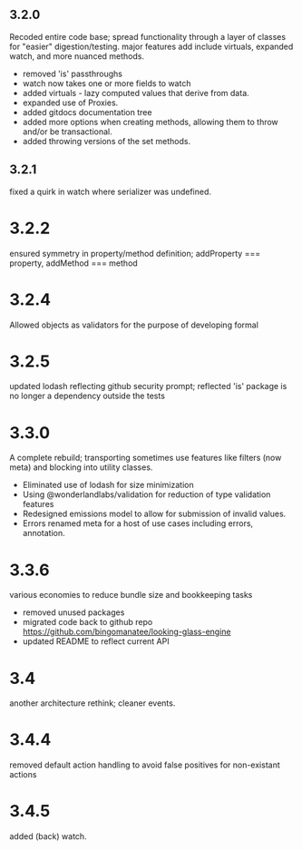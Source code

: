 ## 3.2.0

Recoded entire code base; 
spread functionality through a layer of classes for "easier" digestion/testing.
major features add include virtuals, expanded watch, and more nuanced methods.

* removed 'is' passthroughs
* watch now takes one or more fields to watch
* added virtuals - lazy computed values that derive from data. 
* expanded use of Proxies. 
* added gitdocs documentation tree
* added more options when creating methods, allowing them to throw and/or be transactional.
* added throwing versions of the set methods. 

## 3.2.1

fixed a quirk in watch where serializer was undefined. 

# 3.2.2

ensured symmetry in property/method definition; addProperty === property, addMethod === method

# 3.2.4

Allowed objects as validators for the purpose of developing formal

# 3.2.5

updated lodash reflecting github security prompt;
reflected 'is' package is no longer a dependency outside the tests

# 3.3.0

A complete rebuild; transporting sometimes use features like filters (now meta) and blocking into utility classes. 

* Eliminated use of lodash for size minimization
* Using @wonderlandlabs/validation for reduction of type validation features
* Redesigned emissions model to allow for submission of invalid values. 
* Errors renamed meta for a host of use cases including errors, annotation. 

# 3.3.6

various economies to reduce bundle size and bookkeeping tasks

* removed unused packages 
* migrated code back to github repo https://github.com/bingomanatee/looking-glass-engine
* updated README to reflect current API

# 3.4

another architecture rethink; cleaner events. 

# 3.4.4

removed default action handling to avoid false positives for non-existant actions

# 3.4.5 

added (back) watch. 
